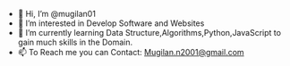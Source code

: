 - 👋 Hi, I’m @mugilan01
- 👀 I’m interested in Develop Software and Websites
- 🌱 I’m currently learning Data Structure,Algorithms,Python,JavaScript to gain much skills in the Domain.
- 📫 To Reach me you can Contact: Mugilan.n2001@gmail.com

<!---
mugilan01/mugilan01 is a ✨ special ✨ repository because its `README.md` (this file) appears on your GitHub profile.
You can click the Preview link to take a look at your changes.
--->
